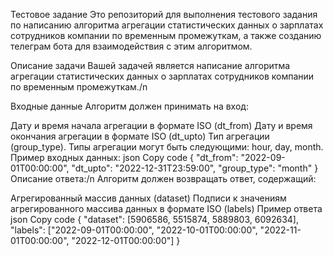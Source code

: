 Тестовое задание 
    Это репозиторий для выполнения тестового задания по написанию алгоритма агрегации статистических данных о зарплатах сотрудников компании по временным промежуткам, а также созданию телеграм бота для взаимодействия с этим алгоритмом.

Описание задачи
Вашей задачей является написание алгоритма агрегации статистических данных о зарплатах сотрудников компании по временным промежуткам./n

Входные данные
Алгоритм должен принимать на вход:

Дату и время начала агрегации в формате ISO (dt_from)
Дату и время окончания агрегации в формате ISO (dt_upto)
Тип агрегации (group_type). Типы агрегации могут быть следующими: hour, day, month.
Пример входных данных:
json
Copy code
{
  "dt_from": "2022-09-01T00:00:00",
  "dt_upto": "2022-12-31T23:59:00",
  "group_type": "month"
}
Описание ответа:/n
Алгоритм должен возвращать ответ, содержащий:

Агрегированный массив данных (dataset)
Подписи к значениям агрегированного массива данных в формате ISO (labels)
Пример ответа
json
Copy code
{
  "dataset": [5906586, 5515874, 5889803, 6092634],
  "labels": ["2022-09-01T00:00:00", "2022-10-01T00:00:00", "2022-11-01T00:00:00", "2022-12-01T00:00:00"]
}